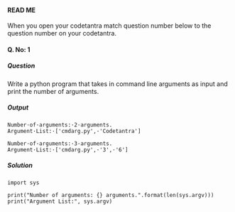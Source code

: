 #### READ ME
When you open your codetantra match question number below to the question number on your codetantra.

#### Q. No: 1

##### Question
Write a python program that takes in command line arguments as input and print the number of arguments.
##### Output
```
Number·of·arguments:·2·arguments.
Argument·List:·['cmdarg.py',·'Codetantra']
```

```
Number·of·arguments:·3·arguments.
Argument·List:·['cmdarg.py',·'3',·'6']
```
    
##### Solution
```
import sys

print("Number of arguments: {} arguments.".format(len(sys.argv)))
print("Argument List:", sys.argv)
```